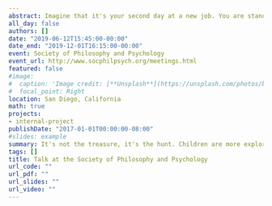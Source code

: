 ```yaml
---
abstract: Imagine that it's your second day at a new job. You are standing at the coffee cart outside your office building, considering the unfamiliar menu. Yesterday you had a cappuccino and enjoyed it; today you must decide whether to get the cappuccino again like yesterday, or try the matcha green tea latte, which you might not like. This is known as an explore-exploit problem, because you must choose between exploiting a familiar option (the cappuccino) or exploiting a new one (the matcha latte).  Such problems arise all the time, Do you buy the same brand of hiking boots you just wore out, or try a new style? Re-watch that Netflix movie that you enjoyed before, or try a new one? Researchers studying the explore-exploit problem in adults have traditionally defined a good decision as one that maximizes payout and minimizes cost. The problem is commonly operationalized in bandit tasks named after the 'one-armed bandit' (i.e., slot machines) found in casinos. In a bandit task, participants decide between two or more bandits, each of which has an unknown rate of reward. The goal of the task is to maximize return by using a combination of exploration and exploitation. Formally, the optimal strategy is to explore the different bandits just long enough to learn which one pays out best, and then switch to exploiting that one (Mehlhorn et al., 2015). Indeed, that’s what most adults do.  The explore-exploit problem has been widely investigated in many different contexts, including reinforcement learning, psychiatric populations, and animal behavior. The present studies asked, What about children? Very few studies have investigated how children approach explore-exploit tasks, and if they approach these tasks with similar strategies as adults do. The key question in this study is whether children follow similar strategies to adults and attempt to maximize payout. If we find that children do not maximize payout, what are the reasons for suboptimal performance? Are children viewing the task in the same way as adults? In Experiment 1, we conduct a simplified version of the bandit task with 159 children. In Experiment 2, we conducted the same bandit task used in Experiment 1 with adults and give them different motives, to learn or to win. In the bandit task, participants were presented with three "Mystery Machines," each with a different proportion of winning and losing balls. Winning balls contained a sticker that the child was allowed to take home;  losing balls contained no sticker. One box dispensed only winning balls, one dispensed only losing balls, and one alternated between winning and losing. Participants made 15 decisions between the machines. In Experiment 1, we found that children didn’t play in a way that maximized payout and explored more than would be optimal. However, children correctly identified the machines with the highest level of payout and overwhelmingly preferred this bandit. We also show that children's exploration is not random. For example, children moved across the bandits from left to right repeatedly, as if they were reading a book.  In Experiment 2, adults played in a way that maximized payout when they were told to maximize payout or were given no explicit instructions. However, when adults were asked to maximize learning, they explore more - like children. Together, these results suggest that children are more interested in exploring than exploiting, and a potential explanation for this is that children are trying to learn as much about the environment as they can. We hypothesize that this is because the optimal time to shift from exploring to exploiting depends on (A) how well you know the environment, and (B) how likely it is that the environment will change. When you don't know the environment well or the environment is likely to change, then more exploring is beneficial because it provides more information about all aspects of the environment (addressing Problem A) and it provides information that may be helpful if something in the environment changes (Problem B.) We hypothesize that children typically are in a situation where (A) is low and (B) is high, so they naturally explore, whereas adults know the environment better and also have fewer years left ahead of them, meaning that the amount of change they must prepare for is lower. Our results are consistent with the idea that children develop flexible knowledge through exploration and broader search (Gopnik et al., 2017). From a child's point of view, the world is constantly changing. It makes sense to prioritize gathering data rather than maximizing immediate payouts.
all_day: false
authors: []
date: "2019-06-12T15:45:00-00:00"
date_end: "2019-12-01T16:15:00-00:00"
event: Society of Philosophy and Psychology
event_url: http://www.socphilpsych.org/meetings.html
featured: false
#image:
#  caption: 'Image credit: [**Unsplash**](https://unsplash.com/photos/bzdhc5b3Bxs)'
#  focal_point: Right
location: San Diego, California
math: true
projects:
- internal-project
publishDate: "2017-01-01T00:00:00-08:00"
#slides: example
summary: It's not the treasure, it's the hunt. Children are more explorative on an explore-exploit task than adults
tags: []
title: Talk at the Society of Philosophy and Psychology
url_code: ""
url_pdf: ""
url_slides: ""
url_video: ""
---
```


